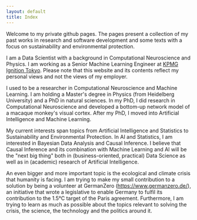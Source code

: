 ```yaml
---
layout: default
title: Index
---
```


Welcome to my private github pages. The pages present a collection of my past works in research and software development and some texts with a focus on sustainability and environmental protection.

I am a Data Scientist with a background in Computational Neuroscience and Physics. I am working as a Senior Machine Learning Engineer at [KPMG Ignition Tokyo](https://home.kpmg/jp/en/home/about/kit.html). Please note that this website and its contents reflect my personal views and not the views of my employer.

I used to be a researcher in Computational Neuroscience and Machine Learning. I am holding a Master's degree in Physics (from Heidelberg University) and a PhD in natural sciences. In my PhD, I did research in Computational Neuroscience and developed a bottom-up network model of a macaque monkey's visual cortex. After my PhD, I moved into Artificial Intelligence and Machine Learning.

My current interests span topics from Artificial Intelligence and Statistics to Sustainability and Environmental Protection. In AI and Statistics, I am interested in Bayesian Data Analysis and Causal Inference. I believe that Causal Inference and its combination with Machine Learning and AI will be the "next big thing" both in (business-oriented, practical) Data Science as well as in (academic) research of Artificial Intelligence.

An even bigger and more important topic is the ecological and climate crisis that humanity is facing. I am trying to make my small contribution to a solution by being a volunteer at GermanZero (https://www.germanzero.de/), an initiative that wrote a legislative to enable Germany to fulfil its contribution to the 1.5°C target of the Paris agreement. Furthermore, I am trying to learn as much as possible about the topics relevant to solving the crisis, the science, the technology and the politics around it.